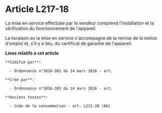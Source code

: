 # Article L217-18

La mise en service effectuée par le vendeur comprend l'installation et la vérification du fonctionnement de l'appareil.

La livraison ou la mise en service s'accompagne de la remise de la notice d'emploi et, s'il y a lieu, du certificat de
garantie de l'appareil.

**Liens relatifs à cet article**

	**Codifié par**:

	  - Ordonnance n°2016-301 du 14 mars 2016 - art.

	**Créé par**:

	  - Ordonnance n°2016-301 du 14 mars 2016 - art.

	**Anciens textes**:

	  - Code de la consommation - art. L211-20 (Ab)
